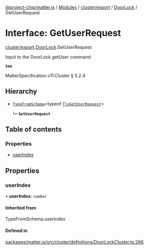 [@project-chip/matter.js](../README.md) / [Modules](../modules.md) / [cluster/export](../modules/cluster_export.md) / [DoorLock](../modules/cluster_export.DoorLock.md) / GetUserRequest

# Interface: GetUserRequest

[cluster/export](../modules/cluster_export.md).[DoorLock](../modules/cluster_export.DoorLock.md).GetUserRequest

Input to the DoorLock getUser command

**`See`**

MatterSpecification.v11.Cluster § 5.2.4

## Hierarchy

- [`TypeFromSchema`](../modules/tlv_export.md#typefromschema)\<typeof [`TlvGetUserRequest`](../modules/cluster_export.DoorLock.md#tlvgetuserrequest)\>

  ↳ **`GetUserRequest`**

## Table of contents

### Properties

- [userIndex](cluster_export.DoorLock.GetUserRequest.md#userindex)

## Properties

### userIndex

• **userIndex**: `number`

#### Inherited from

TypeFromSchema.userIndex

#### Defined in

[packages/matter.js/src/cluster/definitions/DoorLockCluster.ts:266](https://github.com/project-chip/matter.js/blob/0c058ae17fdba4c0b89b8b13c309011d51782299/packages/matter.js/src/cluster/definitions/DoorLockCluster.ts#L266)
